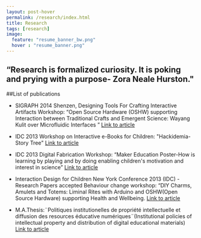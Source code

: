 ```yaml
---
layout: post-hover
permalink: /research/index.html
title: Research
tags: [research]
image:
  feature: "resume_banner_bw.png"
  hover : "resume_banner.png"
---
```


“Research is formalized curiosity. It is poking and prying with a purpose-
Zora Neale Hurston."
---

##List of publications

* SIGRAPH 2014 Shenzen, Designing Tools For Crafting Interactive Artifacts Workshop: “Open Source Hardware (OSHW) supporting Interaction between Traditional Crafts and Emergent Science: Wayang Kulit over Microfluidic Interfaces ”
[Link to article](http://dl.acm.org/citation.cfm?id=2668955)

* IDC 2013 Workshop on Interactive e-Books for Children: "Hackidemia-Story Tree"
[Link to article](bit.ly/idc_storytree)

* IDC 2013 Digital Fabrication Workshop: “Maker Education Poster-How is learning by playing and by doing enabling children's motivation and interest in science”
[Link to article](bit.ly/idc_makeredu)

* Interaction Design for Children New York Conference 2013 (IDC) - Research Papers accepted
Behaviour change workshop: “DIY Charms, Amulets and Totems: Liminal Rites with Arduino and OSHW(Open Source Hardware) supporting Health and Wellbeing.
[Link to article](bit.ly/idc_behaviour)

* M.A.Thesis:¨Politiques institutionelles de propriété intellectuelle et diffusion des resources éducative numériques¨(Institutional policies of intellectual property and distribution of digital educational materials)
[Link to article](bit.ly/thesis-stefania)
